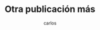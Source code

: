 ---
layout: ../../layouts/MarkdownPostlayout.astro
title: 'Otra publicación más'
pubDate: 29/02/2024
description: 'Una entrada nueva para probar'
author: 'carlos'
image:
    url: 'https://docs.astro.build/assets/full-logo-light.png'
    alt: 'La palabra "Astro" contra una ilustración de planetas y estrellas'
tags: ["astro", "exitos"]
---